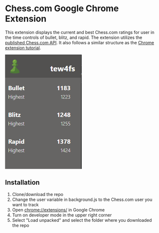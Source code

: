 # Chess.com Google Chrome Extension
This extension displays the current and best Chess.com ratings for user in the time controls of bullet, blitz, and rapid. The extension utilizes the [published Chess.com API](https://www.chess.com/news/view/published-data-api). It also follows a similar structure as the [Chrome extension tutorial](https://developer.chrome.com/docs/extensions/mv3/getstarted/).

![Display](./display.PNG)

## Installation
1. Clone/download the repo
2. Change the user variable in background.js to the Chess.com user you want to track
3. Open [chrome://extensions/](chrome://extensions/) in Google Chrome
4. Turn on developer mode in the upper right corner
5. Select "Load unpacked" and select the folder where you downloaded the repo